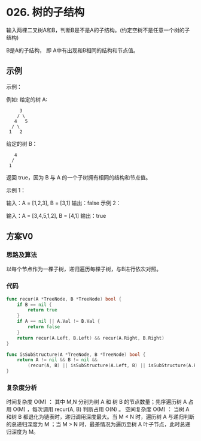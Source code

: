 # 026. 树的子结构

输入两棵二叉树A和B，判断B是不是A的子结构。(约定空树不是任意一个树的子结构)

B是A的子结构， 即 A中有出现和B相同的结构和节点值。

## 示例

示例：

例如:
给定的树 A:

```
     3
    / \
   4   5
  / \
 1   2
```

给定的树 B：


```
   4 
  /
 1
```

返回 true，因为 B 与 A 的一个子树拥有相同的结构和节点值。

示例 1：

输入：A = [1,2,3], B = [3,1]
输出：false
示例 2：

输入：A = [3,4,5,1,2], B = [4,1]
输出：true

## 方案V0

### 思路及算法

以每个节点作为一棵子树，递归遍历每棵子树，与B进行依次对照。

### 代码

```go
func recur(A *TreeNode, B *TreeNode) bool {
	if B == nil {
		return true
	}
	if A == nil || A.Val != B.Val {
		return false
	}
	return recur(A.Left, B.Left) && recur(A.Right, B.Right)
}

func isSubStructure(A *TreeNode, B *TreeNode) bool {
	return A != nil && B != nil &&
		(recur(A, B) || isSubStructure(A.Left, B) || isSubStructure(A.Right, B))
}

```

### 复杂度分析

时间复杂度 O(M) ： 其中 M,N 分别为树 A 和 树 B 的节点数量；先序遍历树 A 占用 O(M) ，每次调用 recur(A, B) 判断占用 O(N) 。
空间复杂度 O(M) ： 当树 A 和树 B 都退化为链表时，递归调用深度最大。当 M ≤ N 时，遍历树 A 与递归判断的总递归深度为 M ；当 M > N 时，最差情况为遍历至树 A 叶子节点，此时总递归深度为 M。